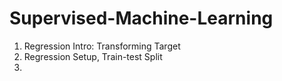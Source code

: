 # Supervised-Machine-Learning
1. Regression Intro: Transforming Target
2. Regression Setup, Train-test Split
3. 
